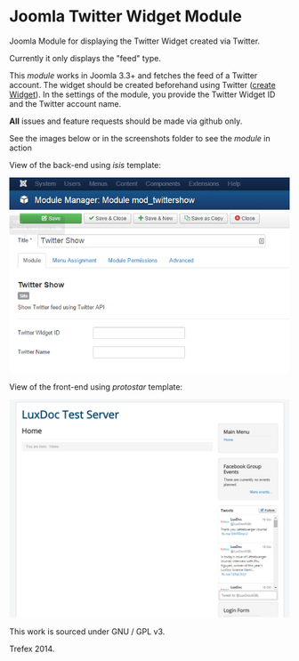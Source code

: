 Joomla Twitter Widget Module
==================

Joomla Module for displaying the Twitter Widget created via Twitter.

Currently it only displays the "feed" type.

This *module* works in Joomla 3.3+ and fetches the feed of a Twitter account.
The widget should be created beforehand using Twitter ([create Widget](https://twitter.com/settings/widgets/new)).
In the settings of the module, you provide the Twitter Widget ID and the Twitter account name.

**All** issues and feature requests should be made via github only.

See the images below or in the screenshots folder to see the *module* in action

View of the back-end using *isis* template:

![Alt text](https://raw.githubusercontent.com/Trefex/joomla_twittershow/master/screenshots/back_end_v0.0.4.PNG "Back end view")

View of the front-end using *protostar* template:

![Alt text](https://raw.githubusercontent.com/Trefex/joomla_twittershow/master/screenshots/front_end_v0.0.4.PNG "Front end view")

This work is sourced under GNU / GPL v3.

Trefex 2014.
